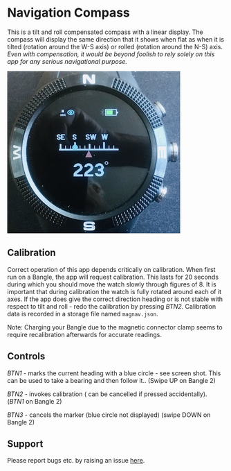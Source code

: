 # Navigation Compass

This is a tilt and roll compensated compass with a linear display. The compass will display the same direction that it shows when flat as when it is tilted (rotation around the W-S axis) or rolled (rotation around the N-S) axis. _Even with compensation, it would be beyond foolish to rely solely on this app for any serious navigational purpose._

![](screenshot.jpg)

## Calibration

Correct operation of this app depends critically on calibration. When first run on a Bangle, the app will request calibration. This lasts for 20 seconds during which you should move the watch slowly through figures of 8. It is important that during calibration the watch is fully rotated around each of it axes. If the app does give the correct direction heading or is not stable with respect to tilt and roll - redo the calibration by pressing _BTN2_. Calibration data is recorded in a storage file named `magnav.json`.

Note: Charging your Bangle due to the magnetic connector clamp seems to require recalibration afterwards for accurate readings.

## Controls

_BTN1_ - marks the current heading with a blue circle - see screen shot. This can be used to take a bearing and then follow it..
(Swipe UP on Bangle 2)

_BTN2_ - invokes calibration ( can be cancelled if pressed accidentally).
(_BTN1_ on Bangle 2)

_BTN3_ - cancels the marker (blue circle not displayed)
(swipe DOWN on Bangle 2)

## Support

Please report bugs etc. by raising an issue [here](https://github.com/jeffmer/JeffsBangleAppsDev).
